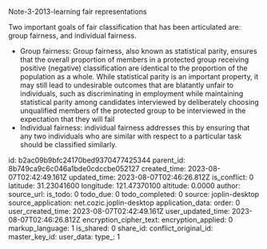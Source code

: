 Note-3-2013-learning fair representations

Two important goals of fair classification that has been articulated are: group fairness, and individual fairness. 
- Group fairness: Group fairness, also known as statistical parity, ensures that the overall proportion of members in a protected group receiving positive (negative) classification are identical to the proportion of the population as a whole. While statistical parity is an important property, it may still lead to undesirable outcomes that are blatantly unfair to individuals, such as discriminating in employment while maintaining statistical parity among candidates interviewed by deliberately choosing unqualified members of the protected group to be interviewed in the expectation that they will fail
- Individual fairness: individual fairness addresses this by ensuring that any two individuals who are similar with respect to a particular task should be classified similarly.

id: b2ac09b9bfc24170bed9370477425344
parent_id: 8b749ca9c6c046a1bde0cdccbe052127
created_time: 2023-08-07T02:42:49.161Z
updated_time: 2023-08-07T02:46:26.812Z
is_conflict: 0
latitude: 31.23041600
longitude: 121.47370100
altitude: 0.0000
author: 
source_url: 
is_todo: 0
todo_due: 0
todo_completed: 0
source: joplin-desktop
source_application: net.cozic.joplin-desktop
application_data: 
order: 0
user_created_time: 2023-08-07T02:42:49.161Z
user_updated_time: 2023-08-07T02:46:26.812Z
encryption_cipher_text: 
encryption_applied: 0
markup_language: 1
is_shared: 0
share_id: 
conflict_original_id: 
master_key_id: 
user_data: 
type_: 1